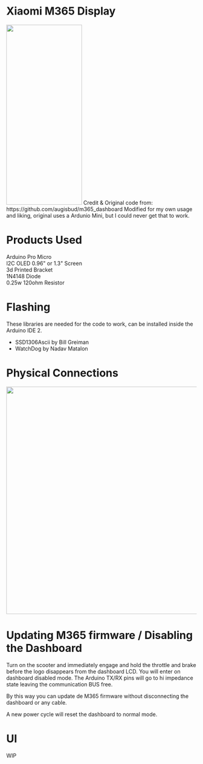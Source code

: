 # Xiaomi M365 Display
<img src="https://raw.githubusercontent.com/Levi990e/M365-Dashboard/master/pics/dash.png?token=GHSAT0AAAAAACJEMPG4ZIZDIXMFIPCW4IM6ZKA2IYA" width="200" height="475" />  
Credit & Original code from: https://github.com/augisbud/m365_dashboard  
Modified for my own usage and liking, original uses a Ardunio Mini, but I could never get that to work.  

# Products Used
Arduino Pro Micro  
I2C OLED 0.96" or 1.3" Screen  
3d Printed Bracket  
1N4148 Diode  
0.25w 120ohm Resistor  

# Flashing   
These libraries are needed for the code to work, can be installed inside the Arduino IDE 2.   
- SSD1306Ascii by Bill Greiman   
- WatchDog by Nadav Matalon   

# Physical Connections  
<img src="https://raw.githubusercontent.com/Levi990e/M365-Dashboard/master/pics/diagram.png?token=GHSAT0AAAAAACJEMPG5KE4TYYMVKT23PMXOZKA2ITA" width="600" height="600" /> 

# Updating M365 firmware / Disabling the Dashboard
Turn on the scooter and immediately engage and hold the throttle and brake before the logo disappears from the dashboard LCD. You will enter on dashboard disabled mode.
The Arduino TX/RX pins will go to hi impedance state leaving the communication BUS free.   

By this way you can update de M365 firmware without disconnecting the dashboard or any cable.   

A new power cycle will reset the dashboard to normal mode.   

# UI
WIP